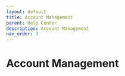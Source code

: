 ```yaml
---
layout: default
title: Account Management
parent: Help Center
description: Account Management
nav_order: 3
---
```


# Account Management
